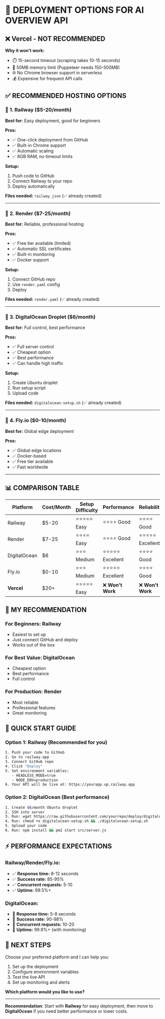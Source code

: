 # 🚀 DEPLOYMENT OPTIONS FOR AI OVERVIEW API

## ❌ **Vercel - NOT RECOMMENDED**

**Why it won't work:**
- ⏱️ 15-second timeout (scraping takes 10-15 seconds)
- 💾 50MB memory limit (Puppeteer needs 150-500MB)
- 🌐 No Chrome browser support in serverless
- 💰 Expensive for frequent API calls

## ✅ **RECOMMENDED HOSTING OPTIONS**

### 🥇 **1. Railway ($5-20/month)**
**Best for:** Easy deployment, good for beginners

**Pros:**
- ✅ One-click deployment from GitHub
- ✅ Built-in Chrome support
- ✅ Automatic scaling
- ✅ 8GB RAM, no timeout limits

**Setup:**
1. Push code to GitHub
2. Connect Railway to your repo
3. Deploy automatically

**Files needed:** `railway.json` (✅ already created)

---

### 🥈 **2. Render ($7-25/month)**
**Best for:** Reliable, professional hosting

**Pros:**
- ✅ Free tier available (limited)
- ✅ Automatic SSL certificates
- ✅ Built-in monitoring
- ✅ Docker support

**Setup:**
1. Connect GitHub repo
2. Use `render.yaml` config
3. Deploy

**Files needed:** `render.yaml` (✅ already created)

---

### 🥉 **3. DigitalOcean Droplet ($6/month)**
**Best for:** Full control, best performance

**Pros:**
- ✅ Full server control
- ✅ Cheapest option
- ✅ Best performance
- ✅ Can handle high traffic

**Setup:**
1. Create Ubuntu droplet
2. Run setup script
3. Upload code

**Files needed:** `digitalocean-setup.sh` (✅ already created)

---

### 🌟 **4. Fly.io ($0-10/month)**
**Best for:** Global edge deployment

**Pros:**
- ✅ Global edge locations
- ✅ Docker-based
- ✅ Free tier available
- ✅ Fast worldwide

---

## 📊 **COMPARISON TABLE**

| Platform | Cost/Month | Setup Difficulty | Performance | Reliability |
|----------|------------|------------------|-------------|-------------|
| Railway | $5-20 | ⭐⭐⭐⭐⭐ Easy | ⭐⭐⭐⭐ Good | ⭐⭐⭐⭐ Good |
| Render | $7-25 | ⭐⭐⭐⭐ Easy | ⭐⭐⭐⭐ Good | ⭐⭐⭐⭐⭐ Excellent |
| DigitalOcean | $6 | ⭐⭐⭐ Medium | ⭐⭐⭐⭐⭐ Excellent | ⭐⭐⭐⭐ Good |
| Fly.io | $0-10 | ⭐⭐⭐ Medium | ⭐⭐⭐⭐⭐ Excellent | ⭐⭐⭐⭐ Good |
| **Vercel** | $20+ | ⭐⭐⭐⭐⭐ Easy | ❌ **Won't Work** | ❌ **Won't Work** |

## 🎯 **MY RECOMMENDATION**

### **For Beginners:** Railway
- Easiest to set up
- Just connect GitHub and deploy
- Works out of the box

### **For Best Value:** DigitalOcean
- Cheapest option
- Best performance
- Full control

### **For Production:** Render
- Most reliable
- Professional features
- Great monitoring

## 🚀 **QUICK START GUIDE**

### Option 1: Railway (Recommended for you)
```bash
1. Push your code to GitHub
2. Go to railway.app
3. Connect GitHub repo
4. Click "Deploy"
5. Set environment variables:
   - HEADLESS_MODE=true
   - NODE_ENV=production
6. Your API will be live at: https://yourapp.up.railway.app
```

### Option 2: DigitalOcean (Best performance)
```bash
1. Create $6/month Ubuntu droplet
2. SSH into server
3. Run: wget https://raw.githubusercontent.com/yourrepo/deploy/digitalocean-setup.sh
4. Run: chmod +x digitalocean-setup.sh && ./digitalocean-setup.sh
5. Upload your code
6. Run: npm install && pm2 start src/server.js
```

## ⚡ **PERFORMANCE EXPECTATIONS**

### Railway/Render/Fly.io:
- ✅ **Response time:** 8-12 seconds
- ✅ **Success rate:** 85-95%
- ✅ **Concurrent requests:** 5-10
- ✅ **Uptime:** 99.5%+

### DigitalOcean:
- 🚀 **Response time:** 5-8 seconds
- 🚀 **Success rate:** 90-98%
- 🚀 **Concurrent requests:** 10-20
- 🚀 **Uptime:** 99.9%+ (with monitoring)

## 🔗 **NEXT STEPS**

Choose your preferred platform and I can help you:
1. Set up the deployment
2. Configure environment variables
3. Test the live API
4. Set up monitoring and alerts

**Which platform would you like to use?**

---

**Recommendation**: Start with **Railway** for easy deployment, then move to **DigitalOcean** if you need better performance or lower costs.